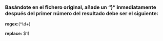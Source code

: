 ### Basándote en el fichero original, añade un “)” inmediatamente después del primer número del resultado debe ser el siguiente:


**regex:**(^\d+)

**replace:** $1)